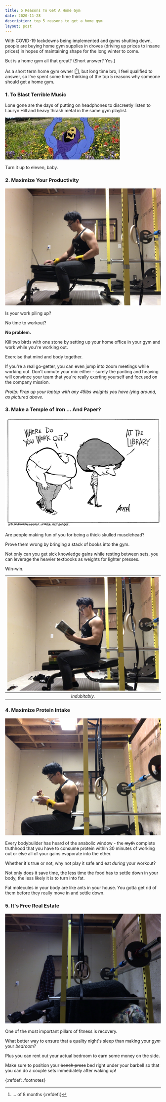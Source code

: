 ```yaml
---
title: 5 Reasons To Get A Home Gym
date: 2020-11-28
description: top 5 reasons to get a home gym
layout: post
---
```


With COVID-19 lockdowns being implemented and gyms shutting down, people are buying home gym supplies in droves (driving up prices to insane prices) in hopes of maintaining shape for the long winter to come.

But is a home gym all that great? (Short answer? Yes.)


As a short term home gym owner [[^1]], but long time bro, I feel qualified to answer, so I've spent some time thinking of the top 5 reasons why someone should get a home gym.

### 1. To Blast Terrible Music 


Lone gone are the days of putting on headphones to discreetly listen to Lauryn Hill and heavy thrash metal in the same gym playlist.

![](/assets/homegym/skeletor.jpeg)

Turn it up to eleven, baby.


### 2. Maximize Your Productivity

![](/assets/homegym/work.jpg)

Is your work piling up? 

No time to workout? 

**No problem.**

Kill two birds with one stone by setting up your home office in your gym and work while you're working out. 

Exercise that mind and body together. 

If you're a real go-getter, you can even jump into zoom meetings while working out. 
Don't unmute your mic either - surely the panting and heaving will convince your team that you're really exerting yourself and focused on the company mission.
 
_Protip: Prop up your laptop with any 45lbs weights you have lying around, as pictured above._

### 3. Make a Temple of Iron ... And Paper?
 
![](/assets/homegym/wheredoyouworkout.gif)

Are people making fun of you for being a thick-skulled musclehead? 

Prove them wrong by bringing a stack of books into the gym.

Not only can you get sick knowledge gains while resting between sets, you can leverage the heavier textbooks as weights for lighter presses. 

Win-win.

|![](/assets/homegym/reading.jpg)|
|:--:|
| _Indubitably._ |


### 4. Maximize Protein Intake

![](/assets/homegym/eat.jpg)

Every bodybuilder has heard of the anabolic window - the ~~myth~~ complete truthhood that you have to consume protein within 30 minutes of working out or else all of your gains evaporate into the ether.

Whether it's true or not, why not play it safe and eat _during_ your workout? 

Not only does it save time, the less time the food has to settle down in your body, the less likely it is to turn into fat. 

Fat molecules in your body are like ants in your house. You gotta get rid of them before they really move in and settle down. 

### 5. It's Free Real Estate

![](/assets/homegym/sleep.jpg)

One of the most important pillars of fitness is recovery.

What better way to ensure that a quality night's sleep than making your _gym_ your _bedroom_? 

Plus you can rent out your actual bedroom to earn some money on the side.

Make sure to position your ~~bench press~~ bed right under your barbell so that you can do a couple sets immediately after waking up! 

{:refdef: .footnotes}
[^1]: ... of 8 months
{:refdef:}
